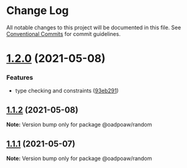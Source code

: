 # Change Log

All notable changes to this project will be documented in this file.
See [Conventional Commits](https://conventionalcommits.org) for commit guidelines.

# [1.2.0](https://github.com/oadpoaw/packages/compare/@oadpoaw/random@1.1.2...@oadpoaw/random@1.2.0) (2021-05-08)


### Features

* type checking and constraints ([93eb291](https://github.com/oadpoaw/packages/commit/93eb29188d627b36e1bcf152ebbbb4e8886604f2))





## [1.1.2](https://github.com/oadpoaw/packages/compare/@oadpoaw/random@1.1.1...@oadpoaw/random@1.1.2) (2021-05-08)

**Note:** Version bump only for package @oadpoaw/random





## [1.1.1](https://github.com/oadpoaw/packages/compare/@oadpoaw/random@1.1.0...@oadpoaw/random@1.1.1) (2021-05-07)

**Note:** Version bump only for package @oadpoaw/random

